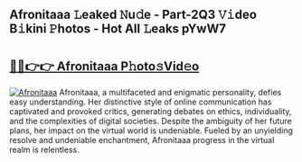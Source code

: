 ## Afronitaaa 𝙻eaked 𝙽u𝚍e - Part-2Q3 𝚅𝚒deo B𝚒kini 𝙿hotos - Hot All 𝙻eaks pYwW7

# <h2><a href="http://ld55682.urlbe.top/?page=Afronitaaa">🔗🔗👉👉 Afronitaaa P𝚑oto𝚜Vid𝚎o</a></h2>

[![Afronitaaa](https://i.imgur.com/eBuTRDB.gif)](http://ld55682.urlbe.top/?page=Afronitaaa)
Afronitaaa, a multifaceted and enigmatic personality, defies easy understanding. Her distinctive style of online communication has captivated and provoked critics, generating debates on ethics, individuality, and the complexities of digital societies. Despite the ambiguity of her future plans, her impact on the virtual world is undeniable. Fueled by an unyielding resolve and undeniable enchantment, Afronitaaa progress in the virtual realm is relentless.
